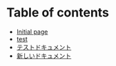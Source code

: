 # Table of contents

* [Initial page](README.md)
* [test](test.md)
* [テストドキュメント](tesutodokyumento.md)
* [新しいドキュメント](shiidokyumento.md)

